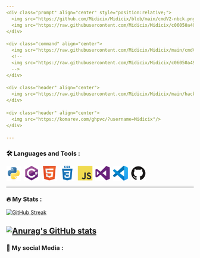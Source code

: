 ```yaml
---
<div class="prompt" align="center" style="position:relative;">
  <img src="https://github.com/Midicix/Midicix/blob/main/cmdV2-nbck.png?raw=true" style="position:absolute; top:0; left:0;"/>
  <img src="https://raw.githubusercontent.com/Midicix/Midicix/c06050a4905b98ac04cfdd8f75b49319fc1ab836/cmdtest2.svg" style="position:absolute; top:0; left:0; z-index:1;"/>
</div>

<div class="command" align="center">
  <img scr="https://raw.githubusercontent.com/Midicix/Midicix/main/cmdV2-nbck.png" />
  <!-- 
  <img src="https://raw.githubusercontent.com/Midicix/Midicix/c06050a4905b98ac04cfdd8f75b49319fc1ab836/cmdtest2.svg" />
  -->
</div>

<div class="header" align="center">
  <img src="https://raw.githubusercontent.com/Midicix/Midicix/main/hacker.png" width="100"/>
</div>

<div class="header" align="center">
  <img src="https://komarev.com/ghpvc/?username=Midicix"/>
</div>

---
```


### :hammer_and_wrench: Languages and Tools :

<div>
  <img src="https://github.com/devicons/devicon/blob/master/icons/python/python-original.svg" title="Python" alt="Python" width="40" height="40"/>&nbsp;
  <img src="https://github.com/devicons/devicon/blob/master/icons/csharp/csharp-original.svg" title="C#" alt="C#" width="40" height="40"/>&nbsp;
  <img src="https://github.com/devicons/devicon/blob/master/icons/html5/html5-original.svg" title="HTML5" alt="HTML" width="40" height="40"/>&nbsp;
  <img src="https://github.com/devicons/devicon/blob/master/icons/css3/css3-plain-wordmark.svg"  title="CSS3" alt="CSS" width="40" height="40"/>&nbsp;
  <img src="https://github.com/devicons/devicon/blob/master/icons/javascript/javascript-original.svg" title="JavaScript" alt="JavaScript" width="40" height="40"/>&nbsp;
  <img src="https://github.com/devicons/devicon/blob/master/icons/visualstudio/visualstudio-plain.svg" title="VisualStudio" alt="VisualStudio" width="40" height="40"/>&nbsp;
  <img src="https://github.com/devicons/devicon/blob/master/icons/vscode/vscode-original.svg" title="VisualStudioCode" alt="VisualStudioCode" width="40" height="40"/>&nbsp;
  <img src="https://github.com/devicons/devicon/blob/master/icons/github/github-original.svg" title="GitHub" alt="GitHub" width="40" height="40"/>&nbsp;
</div>


---

### :fire: My Stats :

[![GitHub Streak](http://github-readme-streak-stats.herokuapp.com?user=Midicix&theme=dark)](https://git.io/streak-stats)

[![Anurag's GitHub stats](https://github-readme-stats.vercel.app/api?username=Midicix&layout=compact&theme=darcula)](https://github.com/anuraghazra/github-readme-stats)
---

### :link: My social Media :
